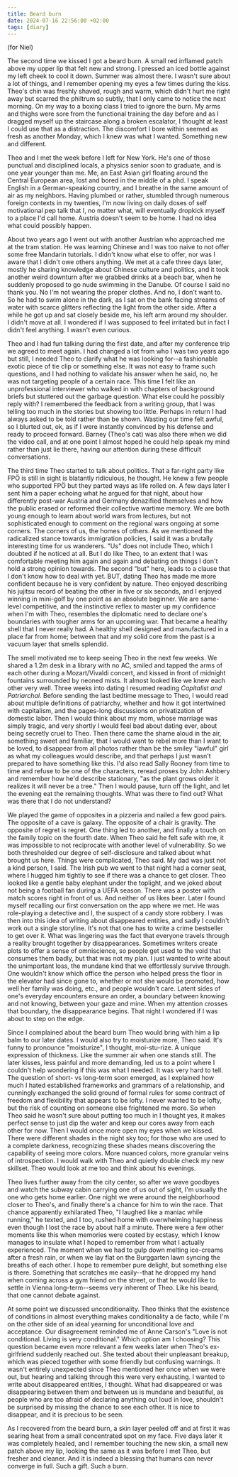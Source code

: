 ```yaml
---
title: Beard burn
date: 2024-07-16 22:56:00 +02:00
tags: [diary]
---
```


(for Niel)

The second time we kissed I got a beard burn. A small red inflamed patch above my upper lip that felt new and strong. I pressed an iced bottle against my left cheek to cool it down. Summer was almost there. I wasn't sure about a lot of things, and I remember opening my eyes a few times during the kiss. Theo's chin was freshly shaved, rough and warm, which didn't hurt me right away but scarred the philtrum so subtly, that I only came to notice the next morning. On my way to a boxing class I tried to ignore the burn. My arms and thighs were sore from the functional training the day before and as I dragged myself up the staircase along a broken escalator, I thought at least I could use that as a distraction. The discomfort I bore within seemed as fresh as another Monday, which I knew was what I wanted. Something new and different.

Theo and I met the week before I left for New York. He's one of those punctual and disciplined locals, a physics senior soon to graduate, and is one year younger than me. Me, an East Asian girl floating around the Central European area, lost and bored in the middle of a phd. I speak English in a German-speaking country, and I breathe in the same amount of air as my neighbors. Having plumbed or rather, stumbled through numerous foreign contexts in my twenties, I'm now living on daily doses of self motivational pep talk that I, no matter what, will eventually dropkick myself to a place I'd call home. Austria doesn't seem to be home. I had no idea what could possibly happen.

About two years ago I went out with another Austrian who approached me at the tram station. He was learning Chinese and I was too naive to not offer some free Mandarin tutorials. I didn't know what else to offer, nor was I aware that I didn't owe others anything. We met at a cafe three days later, mostly he sharing knowledge about Chinese culture and politics, and it took another weird downturn after we grabbed drinks at a beach bar, when he suddenly proposed to go nude swimming in the Danube. Of course I said no thank you. No I'm not wearing the proper clothes. And no, I don't want to. So he had to swim alone in the dark, as I sat on the bank facing streams of water with scarce glitters reflecting the light from the other side. After a while he got up and sat closely beside me, his left arm around my shoulder. I didn't move at all. I wondered if I was supposed to feel irritated but in fact I didn't feel anything. I wasn't even curious.

Theo and I had fun talking during the first date, and after my conference trip we agreed to meet again. I had changed a lot from who I was two years ago but still, I needed Theo to clarify what he was looking for--a fashionable exotic piece of tie clip or something else. It was not easy to frame such questions, and I had nothing to validate his answer when he said, no, he was not targeting people of a certain race. This time I felt like an unprofessional interviewer who walked in with chapters of background briefs but stuttered out the garbage question. What else could he possibly reply with? I remembered the feedback from a writing group, that I was telling too much in the stories but showing too little. Perhaps in return I had always asked to be told rather than be shown. Wasting our time felt awful, so I blurted out, ok, as if I were instantly convinced by his defense and ready to proceed forward. Barney (Theo's cat) was also there when we did the video call, and at one point I almost hoped he could help speak my mind rather than just lie there, having our attention during these difficult conversations.

The third time Theo started to talk about politics. That a far-right party like FPÖ is still in sight is blatantly ridiculous, he thought. He knew a few people who supported FPÖ but they parted ways as life rolled on. A few days later I sent him a paper echoing what he argued for that night, about how differently post-war Austria and Germany denazified themselves and how the public erased or reformed their collective wartime memory. We are both young enough to learn about world wars from lectures, but not sophisticated enough to comment on the regional wars ongoing at some corners. The corners of us, the homes of others. As we mentioned the radicalized stance towards immigration policies, I said it was a brutally interesting time for us wanderers. "Us" does not include Theo, which I doubted if he noticed at all. But I do like Theo, to an extent that I was comfortable meeting him again and again and debating on things I don't hold a strong opinion towards. The second "but" here, leads to a clause that I don't know how to deal with yet. BUT, dating Theo has made me more confident because he is very confident by nature. Theo enjoyed describing his jujitsu record of beating the other in five or six seconds, and I enjoyed winning in mini-golf by one point as an absolute beginner. We are same-level competitive, and the instinctive reflex to master up my confidence when I'm with Theo, resembles the diplomatic need to declare one's boundaries with tougher arms for an upcoming war. That became a healthy shell that I never really had. A healthy shell designed and manufactured in a place far from home; between that and my solid core from the past is a vacuum layer that smells splendid.

The smell motivated me to keep seeing Theo in the next few weeks. We shared a 1.2m desk in a library with no AC, smiled and tapped the arms of each other during a Mozart/Vivaldi concert, and kissed in front of midnight fountains surrounded by neoned mists. It almost looked like we knew each other very well. Three weeks into dating I resumed reading *Capitalist and Patriarchal*. Before sending the last bedtime message to Theo, I would read about multiple definitions of patriarchy, whether and how it got intertwined with capitalism, and the pages-long discussions on privatization of domestic labor. Then I would think about my mom, whose marriage was simply tragic, and very shortly I would feel bad about dating ever, about being secretly cruel to Theo. Then there came the shame aloud in the air, something sweet and familiar, that I would want to rebel more than I want to be loved, to disappear from all photos rather than be the smiley "lawful" girl as what my colleagues would describe, and that perhaps I just wasn't prepared to have something like this. I'd also read Sally Rooney from time to time and refuse to be one of the characters, reread proses by John Ashbery and remember how he'd describe stationary, "as the plant grows older it realizes it will never be a tree." Then I would pause, turn off the light, and let the evening eat the remaining thoughts. What was there to find out? What was there that I do not understand?

We played the game of opposites in a pizzeria and nailed a few good pairs. The opposite of a cave is galaxy. The opposite of a chair is gravity. The opposite of regret is regret. One thing led to another, and finally a touch on the family topic on the fourth date. When Theo said he felt safe with me, it was impossible to not reciprocate with another level of vulnerability. So we both thresholded our degree of self-disclosure and talked about what brought us here. Things were complicated, Theo said. My dad was just not a kind person, I said. The Irish pub we went to that night had a corner seat, where I hugged him tightly to see if there was a chance to get closer. Theo looked like a gentle baby elephant under the toplight, and we joked about not being a football fan during a UEFA season. There was a poster with match scores right in front of us. And neither of us likes beer. Later I found myself recalling our first conversation on the app where we met. He was role-playing a detective and I, the suspect of a candy store robbery. I was then into this idea of writing about disappeared entities, and sadly I couldn't work out a single storyline. It's not that one has to write a crime bestseller to get over it. What was lingering was the fact that everyone travels through a reality brought together by disappearances. Sometimes writers create plots to offer a sense of omniscience, so people get used to the void that consumes them badly, but that was not my plan. I just wanted to write about the unimportant loss, the mundane kind that we effortlessly survive through. One wouldn't know which office the person who helped press the floor in the elevator had since gone to, whether or not she would be promoted, how well her family was doing, etc., and people wouldn't care. Latent sides of one's everyday encounters ensure an order, a boundary between knowing and not knowing, between your gaze and mine. When my attention crosses that boundary, the disappearance begins. That night I wondered if I was about to step on the edge.

Since I complained about the beard burn Theo would bring with him a lip balm to our later dates. I would also try to moisturize more, Theo said. It's funny to pronounce "moisturize", I thought, moi-stu-rize. A unique expression of thickness. Like the summer air when one stands still. The later kisses, less painful and more demanding, led us to a point where I couldn't help wondering if this was what I needed. It was very hard to tell. The question of short- vs long-term soon emerged, as I explained how much I hated established frameworks and grammars of a relationship, and cunningly exchanged the solid ground of formal rules for some contract of freedom and flexibility that appears to be lofty. I never wanted to be lofty, but the risk of counting on someone else frightened me more. So when Theo said he wasn't sure about putting too much in I thought yes, it makes perfect sense to just dip the water and keep our cores away from each other for now. Then I would once more open my eyes when we kissed. There were different shades in the night sky too; for those who are used to a complete darkness, recognizing these shades means discovering the capability of seeing more colors. More nuanced colors, more granular veins of introspection. I would walk with Theo and quietly double check my new skillset. Theo would look at me too and think about his evenings.

Theo lives further away from the city center, so after we wave goodbyes and watch the subway cabin carrying one of us out of sight, I'm usually the one who gets home earlier. One night we were around the neighborhood closer to Theo's, and finally there's a chance for him to win the race. That chance apparently exhilarated Theo, "I laughed like a maniac while running," he texted, and I too, rushed home with overwhelming happiness even though I lost the race by about half a minute. There were a few other moments like this when memories were coated by ecstasy, which I know manages to insulate what I hoped to remember from what I actually experienced. The moment when we had to gulp down melting ice-creams after a fresh rain, or when we lay flat on the Burggarten lawn syncing the breaths of each other. I hope to remember pure delight, but something else is there. Something that scratches me easily--that he dropped my hand when coming across a gym friend on the street, or that he would like to settle in Vienna long-term--seems very inherent of Theo. Like his beard, that one cannot debate against.

At some point we discussed unconditionality. Theo thinks that the existence of conditions in almost everything makes conditionality a de facto, while I'm on the other side of an ideal yearning for unconditional love and acceptance. Our disagreement reminded me of Anne Carson's "Love is not conditional. Living is very conditional." Which option am I choosing? This question became even more relevant a few weeks later when Theo's ex-girlfriend suddenly reached out. She texted about their unpleasant breakup, which was pieced together with some friendly but confusing warnings. It wasn't entirely unexpected since Theo mentioned her once when we were out, but hearing and talking through this were very exhausting. I wanted to write about disappeared entities, I thought. What had disappeared or was disappearing between them and between us is mundane and beautiful, as people who are too afraid of declaring anything out loud in love, shouldn't be surprised by missing the chance to see each other. It is nice to disappear, and it is precious to be seen.

As I recovered from the beard burn, a skin layer peeled off and at first it was searing heat from a small concentrated spot on my face. Five days later it was completely healed, and I remember touching the new skin, a small new patch above my lip, looking the same as it was before I met Theo, but fresher and cleaner. And it is indeed a blessing that humans can never converge in full. Such a gift. Such a burn.
